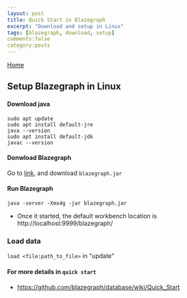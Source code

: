 ```yaml
---
layout: post
title: Quick Start in Blazegraph
excerpt: "Download and setup in Linux"
tags: [blazegraph, download, setup]
comments:false
category:posts
---
```

[Home](index.md)


## Setup Blazegraph in Linux

#### Download java

```
sudo apt update
sudo apt install default-jre 
java --version 
sudo apt install default-jdk
javac --version 
```

#### Donwload Blazegraph
Go to [link](https://github.com/blazegraph/database/releases/tag/BLAZEGRAPH_2_1_6_RC), and download ```blazegraph.jar```
    
#### Run Blazegraph
```
java -server -Xmx4g -jar blazegraph.jar
```

* Once it started, the default workbench location is http://localhost:9999/blazegraph/

### Load data
`load <file:path_to_file>` in "update"


#### For more details in `quick start`
* https://github.com/blazegraph/database/wiki/Quick_Start
  

